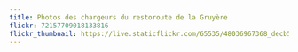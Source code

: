 ```yaml
---
title: Photos des chargeurs du restoroute de la Gruyère
flickr: 72157709018133816
flickr_thumbnail: https://live.staticflickr.com/65535/48036967368_decb57614d.jpg
---
```

